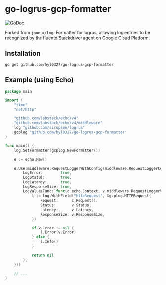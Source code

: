 # go-logrus-gcp-formatter

[![GoDoc](https://img.shields.io/badge/godoc-reference-blue.svg?style=flat)](https://godoc.org/github.com/joonix/log)

Forked from `joonix/log`. Formatter for logrus, allowing log entries to be
recognized by the fluentd Stackdriver agent on Google Cloud Platform.


## Installation

```
go get github.com/hyl0327/go-logrus-gcp-formatter
```


## Example (using Echo)

```go
package main

import (
	"time"
	"net/http"

	"github.com/labstack/echo/v4"
	"github.com/labstack/echo/v4/middleware"
	log "github.com/sirupsen/logrus"
	gcplog "github.com/hyl0327/go-logrus-gcp-formatter"
)

func main() {
	log.SetFormatter(gcplog.NewFormatter())

	e := echo.New()

	e.Use(middleware.RequestLoggerWithConfig(middleware.RequestLoggerConfig{
		LogError:        true,
		LogStatus:       true,
		LogLatency:      true,
		LogResponseSize: true,
		LogValuesFunc: func(c echo.Context, v middleware.RequestLoggerValues) error {
			l := log.WithField("httpRequest", &gcplog.HTTPRequest{
				Request:      c.Request(),
				Status:       v.Status,
				Latency:      v.Latency,
				ResponseSize: v.ResponseSize,
			})

			if v.Error != nil {
				l.Error(v.Error)
			} else {
				l.Info()
			}

			return nil
		},
	}))

	// ...
}
```
